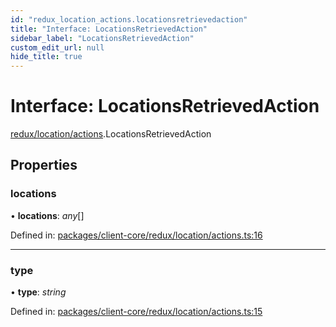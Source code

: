 ```yaml
---
id: "redux_location_actions.locationsretrievedaction"
title: "Interface: LocationsRetrievedAction"
sidebar_label: "LocationsRetrievedAction"
custom_edit_url: null
hide_title: true
---
```


# Interface: LocationsRetrievedAction

[redux/location/actions](../modules/redux_location_actions.md).LocationsRetrievedAction

## Properties

### locations

• **locations**: *any*[]

Defined in: [packages/client-core/redux/location/actions.ts:16](https://github.com/xr3ngine/xr3ngine/blob/56376a778/packages/client-core/redux/location/actions.ts#L16)

___

### type

• **type**: *string*

Defined in: [packages/client-core/redux/location/actions.ts:15](https://github.com/xr3ngine/xr3ngine/blob/56376a778/packages/client-core/redux/location/actions.ts#L15)
